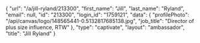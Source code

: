 {
    "url": "\/a\/jill-ryland\/213300",
    "first_name": "Jill",
    "last_name": "Ryland",
    "email": null,
    "id": "213300",
    "login_id": "1759121",
    "data": {
        "profilePhoto": "\/api\/canvas\/logo\/148565441-0.5132817685138.jpg",
        "job_title": "Director of plus size influence, RTW"
    },
    "type": "captivate",
    "layout": "ambassador",
    "title": "Jill Ryland"
}